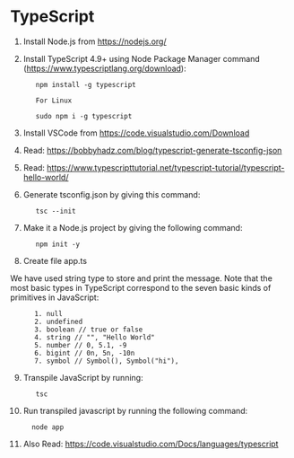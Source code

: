 # TypeScript

1. Install Node.js from https://nodejs.org/

2. Install TypeScript 4.9+ using Node Package Manager command (https://www.typescriptlang.org/download):
 	        
          npm install -g typescript
          
          For Linux
          
          sudo npm i -g typescript
          
3. Install VSCode from https://code.visualstudio.com/Download

4. Read: https://bobbyhadz.com/blog/typescript-generate-tsconfig-json

5. Read: https://www.typescripttutorial.net/typescript-tutorial/typescript-hello-world/

6. Generate tsconfig.json by giving this command:
          
          tsc --init
          
7. Make it a Node.js project by giving the following command:
          
          npm init -y
          
8. Create file app.ts

We have used string type to store and print the message.
Note that the most basic types in TypeScript correspond to the seven basic kinds of primitives in JavaScript:

          1. null
          2. undefined
          3. boolean // true or false
          4. string // "", "Hello World"
          5. number // 0, 5.1, -9
          6. bigint // 0n, 5n, -10n
          7. symbol // Symbol(), Symbol("hi"),
          
9. Transpile JavaScript by running:

          tsc
          
10. Run transpiled javascript by running the following command:
          
          node app
          
11. Also Read: https://code.visualstudio.com/Docs/languages/typescript
